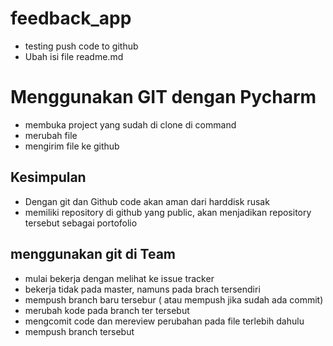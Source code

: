 # feedback_app

- testing push code to github
- Ubah isi file readme.md

# Menggunakan GIT dengan Pycharm
- membuka project yang sudah di clone di command
- merubah file
- mengirim file ke github


## Kesimpulan
- Dengan git dan Github code akan aman dari harddisk rusak 
- memiliki repository di github yang public, akan menjadikan repository tersebut sebagai portofolio

## menggunakan git di Team
- mulai bekerja dengan melihat ke issue tracker
- bekerja tidak pada master, namuns pada brach tersendiri
- mempush branch baru tersebur ( atau mempush jika sudah ada commit)
- merubah kode pada branch ter tersebut
- mengcomit code dan mereview perubahan pada file terlebih dahulu
- mempush branch tersebut



